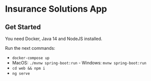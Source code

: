 # Insurance Solutions App

## Get Started
You need Docker, Java 14 and NodeJS installed.
 
Run the next commands:
 * `docker-compose up`
 * MacOS: `./mvnw spring-boot:run` - Windows: `mvnw spring-boot:run`
 * `cd web && npm i`
 * `ng serve`
